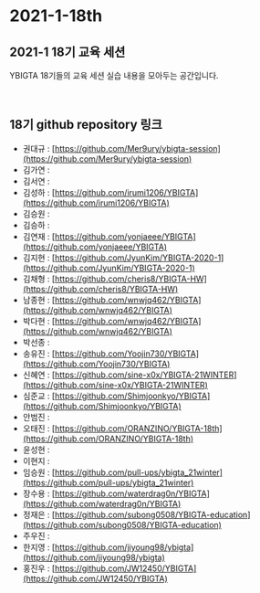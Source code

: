 # 2021-1-18th

## 2021-1 18기 교육 세션 

YBIGTA 18기들의 교육 세션 실습 내용을 모아두는 공간입니다.

<br>

## 18기 github repository 링크
- 권대규 : [https://github.com/Mer9ury/ybigta-session](https://github.com/Mer9ury/ybigta-session) 
- 김가연 : 
- 김서연 : 
- 김성하 : [https://github.com/irumi1206/YBIGTA](https://github.com/irumi1206/YBIGTA)
- 김승원 : 
- 김승하 : 
- 김연재 : [https://github.com/yonjaeee/YBIGTA](https://github.com/yonjaeee/YBIGTA)
- 김지현 : [https://github.com/JyunKim/YBIGTA-2020-1](https://github.com/JyunKim/YBIGTA-2020-1)
- 김채형 : [https://github.com/cheris8/YBIGTA-HW](https://github.com/cheris8/YBIGTA-HW)
- 남종현 : [https://github.com/wnwjq462/YBIGTA](https://github.com/wnwjq462/YBIGTA)
- 박다현 : [https://github.com/wnwjq462/YBIGTA](https://github.com/wnwjq462/YBIGTA)
- 박선종 : 
- 송유진 : [https://github.com/Yoojin730/YBIGTA](https://github.com/Yoojin730/YBIGTA)
- 신혜연 : [https://github.com/sine-x0x/YBIGTA-21WINTER](https://github.com/sine-x0x/YBIGTA-21WINTER)
- 심준교 : [https://github.com/Shimjoonkyo/YBIGTA](https://github.com/Shimjoonkyo/YBIGTA)
- 안범진 : 
- 오태진 : [https://github.com/ORANZINO/YBIGTA-18th](https://github.com/ORANZINO/YBIGTA-18th)
- 윤성현 :
- 이현지 :
- 임승원 : [https://github.com/pull-ups/ybigta_21winter](https://github.com/pull-ups/ybigta_21winter)
- 장수용 : [https://github.com/waterdrag0n/YBIGTA](https://github.com/waterdrag0n/YBIGTA)
- 정재은 : [https://github.com/subong0508/YBIGTA-education](https://github.com/subong0508/YBIGTA-education)
- 주우진 : 
- 한지영 : [https://github.com/jiyoung98/ybigta](https://github.com/jiyoung98/ybigta)
- 홍진우 : [https://github.com/JW12450/YBIGTA](https://github.com/JW12450/YBIGTA)